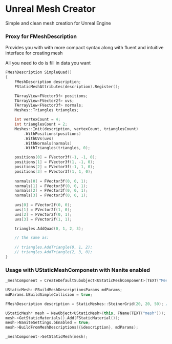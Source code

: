 # Unreal Mesh Creator
Simple and clean mesh creation for Unreal Engine

### Proxy for FMeshDescription
Provides you with with more compact syntax along with fluent and intuitive interface for creating mesh

All you need to do is fill in data you want
```cpp
FMeshDescription SimpleQuad()
{
	FMeshDescription description;
	FStaticMeshAttributes(description).Register();

	TArrayView<FVector3f> positions;
	TArrayView<FVector2f> uvs;
	TArrayView<FVector3f> normals;
	Meshes::Triangles triangles;

	int vertexCount = 4;
	int trianglesCount = 2;
	Meshes::Init(description, vertexCount, trianglesCount)
		.WithPositions(positions)
		.WithUVs(uvs)
		.WithNormals(normals)
		.WithTriangles(triangles, 0);

	positions[0] = FVector3f(-1, -1, 0);
	positions[1] = FVector3f(1, -1, 0);
	positions[2] = FVector3f(-1, 1, 0);
	positions[3] = FVector3f(1, 1, 0);
  
	normals[0] = FVector3f(0, 0, 1);
	normals[1] = FVector3f(0, 0, 1);
	normals[2] = FVector3f(0, 0, 1);
	normals[3] = FVector3f(0, 0, 1);
  
	uvs[0] = FVector2f(0, 0);
	uvs[1] = FVector2f(1, 0);
	uvs[2] = FVector2f(0, 1);
	uvs[3] = FVector2f(1, 1);

	triangles.AddQuad(0, 1, 2, 3);

	// the same as:
  
	// triangles.AddTriangle(0, 1, 2);
	// triangles.AddTriangle(2, 3, 0);
}
```

### Usage with UStaticMeshComponetn with Nanite enabled

```cpp
_meshComponent = CreateDefaultSubobject<UStaticMeshComponent>(TEXT("MeshComponent"));

UStaticMesh::FBuildMeshDescriptionsParams mdParams;
mdParams.bBuildSimpleCollision = true;

FMeshDescription description = StaticMeshes::SteinerGrid(20, 20, 50); // or your custom function

UStaticMesh* mesh = NewObject<UStaticMesh>(this, FName(TEXT("mesh")));
mesh->GetStaticMaterials().Add(FStaticMaterial());
mesh->NaniteSettings.bEnabled = true;
mesh->BuildFromMeshDescriptions({&description}, mdParams);

_meshComponent->SetStaticMesh(mesh);
```
